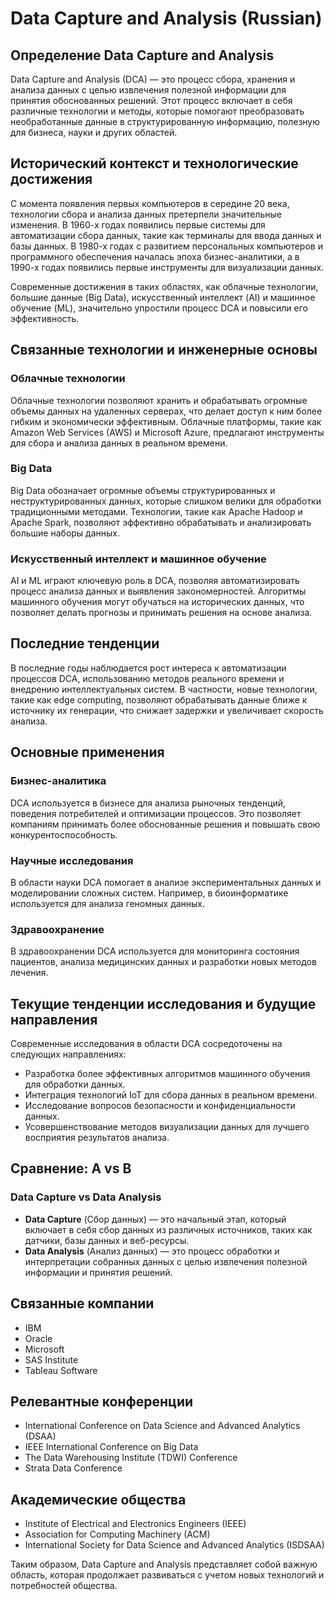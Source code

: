 # Data Capture and Analysis (Russian)

## Определение Data Capture and Analysis

Data Capture and Analysis (DCA) — это процесс сбора, хранения и анализа данных с целью извлечения полезной информации для принятия обоснованных решений. Этот процесс включает в себя различные технологии и методы, которые помогают преобразовать необработанные данные в структурированную информацию, полезную для бизнеса, науки и других областей.

## Исторический контекст и технологические достижения

С момента появления первых компьютеров в середине 20 века, технологии сбора и анализа данных претерпели значительные изменения. В 1960-х годах появились первые системы для автоматизации сбора данных, такие как терминалы для ввода данных и базы данных. В 1980-х годах с развитием персональных компьютеров и программного обеспечения началась эпоха бизнес-аналитики, а в 1990-х годах появились первые инструменты для визуализации данных.

Современные достижения в таких областях, как облачные технологии, большие данные (Big Data), искусственный интеллект (AI) и машинное обучение (ML), значительно упростили процесс DCA и повысили его эффективность.

## Связанные технологии и инженерные основы

### Облачные технологии

Облачные технологии позволяют хранить и обрабатывать огромные объемы данных на удаленных серверах, что делает доступ к ним более гибким и экономически эффективным. Облачные платформы, такие как Amazon Web Services (AWS) и Microsoft Azure, предлагают инструменты для сбора и анализа данных в реальном времени.

### Big Data

Big Data обозначает огромные объемы структурированных и неструктурированных данных, которые слишком велики для обработки традиционными методами. Технологии, такие как Apache Hadoop и Apache Spark, позволяют эффективно обрабатывать и анализировать большие наборы данных.

### Искусственный интеллект и машинное обучение

AI и ML играют ключевую роль в DCA, позволяя автоматизировать процесс анализа данных и выявления закономерностей. Алгоритмы машинного обучения могут обучаться на исторических данных, что позволяет делать прогнозы и принимать решения на основе анализа.

## Последние тенденции

В последние годы наблюдается рост интереса к автоматизации процессов DCA, использованию методов реального времени и внедрению интеллектуальных систем. В частности, новые технологии, такие как edge computing, позволяют обрабатывать данные ближе к источнику их генерации, что снижает задержки и увеличивает скорость анализа.

## Основные применения

### Бизнес-аналитика

DCA используется в бизнесе для анализа рыночных тенденций, поведения потребителей и оптимизации процессов. Это позволяет компаниям принимать более обоснованные решения и повышать свою конкурентоспособность.

### Научные исследования

В области науки DCA помогает в анализе экспериментальных данных и моделировании сложных систем. Например, в биоинформатике используется для анализа геномных данных.

### Здравоохранение

В здравоохранении DCA используется для мониторинга состояния пациентов, анализа медицинских данных и разработки новых методов лечения.

## Текущие тенденции исследования и будущие направления

Современные исследования в области DCA сосредоточены на следующих направлениях:

- Разработка более эффективных алгоритмов машинного обучения для обработки данных.
- Интеграция технологий IoT для сбора данных в реальном времени.
- Исследование вопросов безопасности и конфиденциальности данных.
- Усовершенствование методов визуализации данных для лучшего восприятия результатов анализа.

## Сравнение: A vs B

### Data Capture vs Data Analysis

- **Data Capture** (Сбор данных) — это начальный этап, который включает в себя сбор данных из различных источников, таких как датчики, базы данных и веб-ресурсы.
- **Data Analysis** (Анализ данных) — это процесс обработки и интерпретации собранных данных с целью извлечения полезной информации и принятия решений.

## Связанные компании

- IBM
- Oracle
- Microsoft
- SAS Institute
- Tableau Software

## Релевантные конференции

- International Conference on Data Science and Advanced Analytics (DSAA)
- IEEE International Conference on Big Data
- The Data Warehousing Institute (TDWI) Conference
- Strata Data Conference

## Академические общества

- Institute of Electrical and Electronics Engineers (IEEE)
- Association for Computing Machinery (ACM)
- International Society for Data Science and Advanced Analytics (ISDSAA)

Таким образом, Data Capture and Analysis представляет собой важную область, которая продолжает развиваться с учетом новых технологий и потребностей общества.